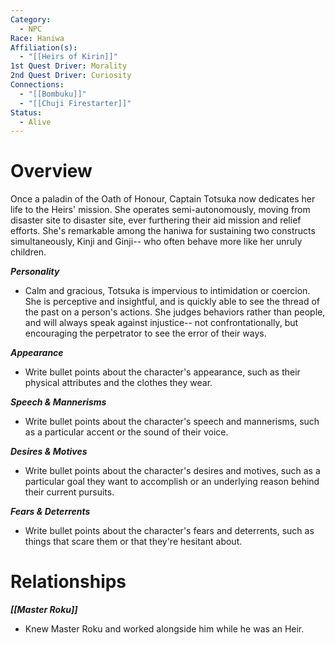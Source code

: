 ```yaml
---
Category:
  - NPC
Race: Haniwa
Affiliation(s):
  - "[[Heirs of Kirin]]"
1st Quest Driver: Morality
2nd Quest Driver: Curiosity
Connections:
  - "[[Bombuku]]"
  - "[[Chuji Firestarter]]"
Status:
  - Alive
---
```


# Overview
Once a paladin of the Oath of Honour, Captain Totsuka now dedicates her life to the Heirs' mission. She operates semi-autonomously, moving from disaster site to disaster site, ever furthering their aid mission and relief efforts. She's remarkable among the haniwa for sustaining two constructs simultaneously, Kinji and Ginji-- who often behave more like her unruly children.

***Personality*** 
- Calm and gracious, Totsuka is impervious to intimidation or coercion. She is perceptive and insightful, and is quickly able to see the thread of the past on a person's actions. She judges behaviors rather than people, and will always speak against injustice-- not confrontationally, but encouraging the perpetrator to see the error of their ways.

***Appearance***
- Write bullet points about the character's appearance, such as their physical attributes and the clothes they wear.

***Speech & Mannerisms***
- Write bullet points about the character's speech and mannerisms, such as a particular accent or the sound of their voice.

***Desires & Motives***
- Write bullet points about the character's desires and motives, such as a particular goal they want to accomplish or an underlying reason behind their current pursuits.

***Fears & Deterrents***
- Write bullet points about the character's fears and deterrents, such as things that scare them or that they're hesitant about.

# Relationships

***[[Master Roku]]***
- Knew Master Roku and worked alongside him while he was an Heir.